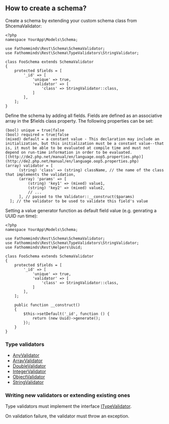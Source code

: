 ## How to create a schema? ##

Create a schema by extending your custom schema class from ShcemaValidator:

```
<?php
namespace YourApp\Models\Schema;

use Fathomminds\Rest\Schema\SchemaValidator;
use Fathomminds\Rest\Schema\TypeValidators\StringValidator;

class FooSchema extends SchemaValidator
{
    protected $fields = [
        '_id' => [
            'unique' => true,
            'validator' => [
                'class' => StringValidator::class,
            ]
        ],
    ];
}

```

Define the schema by adding all fields. Fields are defined as an associative array in the $fields class property. The following properties can be set:

```
(bool) unique = true|false
(bool) required = true|false
(mixed) default = a constant value - This declaration may include an initialization, but this initialization must be a constant value--that is, it must be able to be evaluated at compile time and must not depend on run-time information in order to be evaluated. [(http://de2.php.net/manual/en/language.oop5.properties.php)](http://de2.php.net/manual/en/language.oop5.properties.php)
(array) validator = [
      (string) 'class' => (string) className, // the name of the class that implements the validation,
      (array) 'params' => [
          (string) 'key1' => (mixed) value1,
          (string) 'key2' => (mixed) value2,
          // ...
      ], // passed to the Validator::__construct($params)
  ]; // the validator to be used to validate this field's value
```

Setting a value generator function as default field value (e.g. genrating a UUID run time):

```
<?php
namespace YourApp\Models\Schema;

use Fathomminds\Rest\Schema\SchemaValidator;
use Fathomminds\Rest\Schema\TypeValidators\StringValidator;
use Fathomminds\Rest\Helpers\Uuid;

class FooSchema extends SchemaValidator
{
    protected $fields = [
        '_id' => [
            'unique' => true,
            'validator' => [
                'class' => StringValidator::class,
            ]
        ],
    ];

    public function __construct()
    {
        $this->setDefault('_id', function () {
            return (new Uuid)->generate();
        });
    }
}
```

### Type validators ###

* [AnyValidator](../../src/Schema/TypeValidators/AnyValidator.php)
* [ArrayValidator](../../src/Schema/TypeValidators/AnyValidator.php)
* [DoubleValidator](../../src/Schema/TypeValidators/AnyValidator.php)
* [IntegerValidator](../../src/Schema/TypeValidators/AnyValidator.php)
* [ObjectValidator](../../src/Schema/TypeValidators/AnyValidator.php)
* [StringValidator](../../src/Schema/TypeValidators/AnyValidator.php)

### Writing new validators or extending existing ones ###

Type validators must implement the interface [ITypeValidator](../../src/Contracts/ITypeValidator.php).

On validation failure, the validator must throw an exception.
